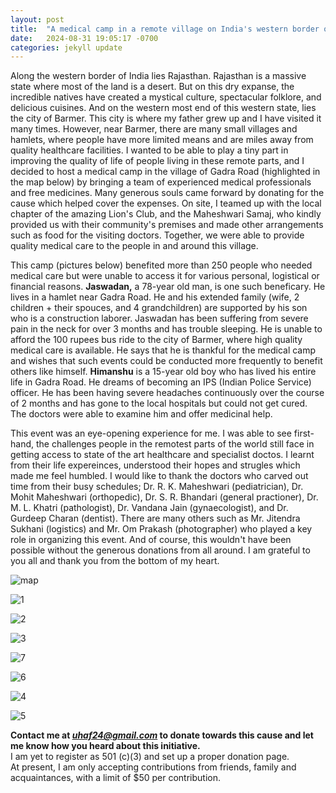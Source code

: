 ```yaml
---
layout: post
title:  "A medical camp in a remote village on India's western border on Dec 15, 2024"
date:   2024-08-31 19:05:17 -0700
categories: jekyll update
---
```

<p>Along the western border of India lies Rajasthan. Rajasthan is a massive state where most of the land is a desert. But on this dry expanse, the incredible natives have created a mystical culture, spectacular folklore, and delicious cuisines. And on the western most end of this western state, lies the city of Barmer. This city is where my father grew up and I have visited it many times. However, near Barmer, there are  many small villages and hamlets, where people have more limited means and are miles away from quality healthcare facilities. I wanted to be able to play a tiny part in improving the quality of life of people living in these remote parts, and I decided to host a medical camp in the village of Gadra Road (highlighted in the map below) by bringing a team of experienced medical professionals and free medicines. Many generous souls came forward by donating for the cause which helped cover the expenses. On site, I teamed up with the local chapter of the amazing Lion's Club, and the Maheshwari Samaj, who kindly provided us with their community's premises and made other arrangements such as food for the visiting doctors. Together, we were able to provide quality medical care to the people in and around this village. </p>

This camp (pictures below) benefited more than 250 people who needed medical care but were unable to access it for various personal, logistical or financial reasons. **Jaswadan,** a 78-year old man, is one such  beneficary. He lives in a hamlet near Gadra Road. He and his extended family (wife, 2 children + their spouces, and 4 grandchildren) are supported by his son who is a construction laborer. Jaswadan has been suffering from severe pain in the neck for over 3 months and has trouble sleeping. He is unable to afford the 100 rupees bus ride to the city of Barmer, where high quality medical care is available. He says that he is thankful for the medical camp and wishes that such events could be conducted more frequently to benefit others like himself. **Himanshu** is a 15-year old boy who has lived his entire life in Gadra Road. He dreams of becoming an IPS (Indian Police Service) officer. He has been having severe headaches continuously over the course of 2 months and has gone to the local hospitals but could not get cured. The doctors were able to examine him and offer medicinal help.

This event was an eye-opening experience for me. I was able to see first-hand, the challenges people in the remotest parts of the world still face in getting access to state of the art healthcare and specialist doctos. I learnt from their life expereinces, understood their hopes and strugles which made me feel humbled. I would like to thank the doctors who carved out time from their busy schedules; Dr. R. K. Maheshwari (pediatrician), Dr. Mohit Maheshwari (orthopedic), Dr. S. R. Bhandari (general practioner), Dr. M. L. Khatri (pathologist), Dr. Vandana Jain (gynaecologist), and Dr. Gurdeep Charan (dentist). There are many others such as Mr. Jitendra Sukhani (logistics) and Mr. Om Prakash (photographer) who played a key role in organizing this event. And of course, this wouldn't have been possible without the generous donations from all around. I am grateful to you all and thank you from the bottom of my heart.



![map]({{site.baseurl}}/images/gadra.jpg)

![1]({{site.baseurl}}/images/20241215BMR1.jpg)

![2]({{site.baseurl}}/images/20241215BMR2.jpg)

![3]({{site.baseurl}}/images/20241215BMR3.jpg)

![7]({{site.baseurl}}/images/20241215BMR7.jpg)

![6]({{site.baseurl}}/images/20241215BMR6.jpg)

![4]({{site.baseurl}}/images/20241215BMR4.jpg)

![5]({{site.baseurl}}/images/20241215BMR5.jpg)

**Contact me at *uhaf24@gmail.com* to donate towards this cause and let me know how you heard about this initiative.**  
I am yet to register as 501 (c)(3) and set up a proper donation page.  
At present, I am only accepting contributions from friends, family and acquaintances, with a limit of $50 per contribution. 

[jekyll-docs]: https://jekyllrb.com/docs/home
[jekyll-gh]:   https://github.com/jekyll/jekyll
[jekyll-talk]: https://talk.jekyllrb.com/

